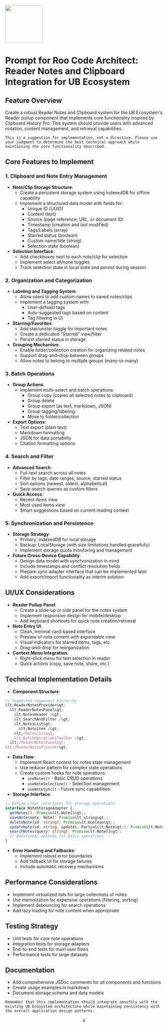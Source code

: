 <img src="https://r2cdn.perplexity.ai/pplx-full-logo-primary-dark%402x.png" class="logo" width="120"/>

# Prompt for Roo Code Architect: Reader Notes and Clipboard Integration for UB Ecosystem

## Feature Overview

Create a robust Reader Notes and Clipboard system for the UB Ecosystem's Reader pullup component that implements core functionality inspired by Clipboard History Pro. This system should provide users with advanced notation, content management, and retrieval capabilities.

```
This is a suggestion for implementation, not a directive. Please use your judgment to determine the best technical approach while maintaining the core functionality described.
```


## Core Features to Implement

### 1. Clipboard and Note Entry Management

- **Note/Clip Storage Structure**:
    - Create a persistent storage system using IndexedDB for offline capability
    - Implement a structured data model with fields for:
        - Unique ID (UUID)
        - Content (text)
        - Source (page reference, URL, or document ID)
        - Timestamp (creation and last modified)
        - Tags/Labels (array)
        - Starred status (boolean)
        - Custom name/title (string)
        - Selection state (boolean)
- **Selection Interface**:
    - Add checkboxes next to each note/clip for selection
    - Implement select all/none toggles
    - Track selection state in local state and persist during session


### 2. Organization and Categorization

- **Labeling and Tagging System**:
    - Allow users to add custom names to saved notes/clips
    - Implement a tagging system with:
        - User-defined tags
        - Auto-suggested tags based on content
        - Tag filtering in UI
- **Starring/Favorites**:
    - Add star/unstar toggle for important notes
    - Create a dedicated "Starred" view/filter
    - Persist starred status in storage
- **Grouping Mechanism**:
    - Enable folder/collection creation for organizing related notes
    - Support drag-and-drop between groups
    - Allow notes to belong to multiple groups (many-to-many)


### 3. Batch Operations

- **Group Actions**:
    - Implement multi-select and batch operations:
        - Group copy (copies all selected notes to clipboard)
        - Group delete
        - Group export (as text, markdown, JSON)
        - Group tagging/labeling
        - Move to folder/collection
- **Export Options**:
    - Text export (plain text)
    - Markdown formatting
    - JSON for data portability
    - Citation formatting options


### 4. Search and Filter

- **Advanced Search**:
    - Full-text search across all notes
    - Filter by tags, date ranges, source, starred status
    - Sort options (newest, oldest, alphabetical)
    - Save search queries as custom filters
- **Quick Access**:
    - Recent items view
    - Most used items view
    - Smart suggestions based on current reading context


### 5. Synchronization and Persistence

- **Storage Strategy**:
    - Primary: IndexedDB for local storage
    - Backup: LocalStorage (with size limitations handled gracefully)
    - Implement storage quota monitoring and management
- **Future Cross-Device Capability**:
    - Design data model with synchronization in mind
    - Include timestamps and conflict resolution fields
    - Prepare sync adapter interface that can be implemented later
    - Add export/import functionality as interim solution


## UI/UX Considerations

- **Reader Pullup Panel**:
    - Create a slide-up or side panel for the notes system
    - Implement responsive design for mobile/desktop
    - Add keyboard shortcuts for quick note creation/retrieval
- **Note Entry UI**:
    - Clean, minimal card-based interface
    - Preview of note content with expandable view
    - Visual indicators for starred items, tags, etc.
    - Drag-and-drop for reorganization
- **Context Menu Integration**:
    - Right-click menu for text selection in reader
    - Quick actions (copy, save note, share, etc.)


## Technical Implementation Details

- **Component Structure**:

```jsx
// Suggested component hierarchy
&lt;ReaderNotesProvider&gt;
  &lt;ReaderNotesPanel&gt;
    &lt;NotesHeader /&gt;
    &lt;SearchAndFilter /&gt;
    &lt;NotesList&gt;
      &lt;NoteItem /&gt;
    &lt;/NotesList&gt;
    &lt;BatchOperationsToolbar /&gt;
  &lt;/ReaderNotesPanel&gt;
&lt;/ReaderNotesProvider&gt;
```

- **Data Flow**:
    - Implement React context for notes state management
    - Use reducer pattern for complex state operations
    - Create custom hooks for note operations:
        - `useNotes()` - Basic CRUD operations
        - `useNoteSelection()` - Selection management
        - `useNoteSync()` - Future sync capabilities
- **Storage Interface**:

```typescript
// Define clear interfaces for storage operations
interface NoteStorageAdapter {
  getNotes(): Promise&lt;Note[]&gt;;
  saveNote(note: Note): Promise&lt;string&gt;;
  deleteNote(id: string): Promise&lt;boolean&gt;;
  updateNote(id: string, updates: Partial&lt;Note&gt;): Promise&lt;Note&gt;;
  searchNotes(query: string): Promise&lt;Note[]&gt;;
  // Additional methods for batch operations
}
```

- **Error Handling and Fallbacks**:
    - Implement robust error boundaries
    - Add fallback UI for storage failures
    - Include automatic recovery mechanisms


## Performance Considerations

- Implement virtualized lists for large collections of notes
- Use memoization for expensive operations (filtering, sorting)
- Implement debouncing for search operations
- Add lazy loading for note content when appropriate


## Testing Strategy

- Unit tests for core note operations
- Integration tests for storage adapters
- End-to-end tests for main user flows
- Performance tests for large datasets


## Documentation

- Add comprehensive JSDoc comments for all components and functions
- Create usage examples in markdown
- Document storage schema and data models

```
Remember that this implementation should integrate smoothly with the existing UB Ecosystem architecture while maintaining consistency with the overall application design patterns.
```

<div style="text-align: center">⁂</div>

[^1]: https://ppl-ai-file-upload.s3.amazonaws.com/web/direct-files/org_9ab1d7a2-5c5a-470c-beac-ca0f23bf1fde/72153f9d-b882-4198-944c-47becb0342ef/DR-UB-Ecosystem-Monorepo_-Potential-Pitfalls-and-Impr.md

[^2]: https://ppl-ai-file-upload.s3.amazonaws.com/web/direct-files/org_9ab1d7a2-5c5a-470c-beac-ca0f23bf1fde/e98aaad2-cbee-4898-a291-611263bcab3d/PPLX-on-db-creation.md

[^3]: https://docs.google.com/document/d/1iHDO2xlnIw9043Vg2YfcvjMt4qVFgsWI4IxgvsM1xuQ/edit?usp=drivesdk

[^4]: https://drive.google.com/file/d/1Q611V-hcT4QvWlCHppHV_cAnr_3uzarG/view?usp=drivesdk

[^5]: https://docs.google.com/document/d/1E5X_41VhtWH6VHeswP1_17nFLN9uBQwd/edit?usp=drivesdk\&ouid=104984388845115004014\&rtpof=true\&sd=true

[^6]: https://docs.google.com/document/d/1JUAO5VGhDfCFHnVQJQPo_9eRvATGK2Ai/edit?usp=drivesdk\&ouid=104984388845115004014\&rtpof=true\&sd=true

[^7]: https://drive.google.com/file/d/1VUs_ZnYiDHn34IlC2_sd-pDLaRPfsc-J/view?usp=drivesdk

[^8]: https://drive.google.com/file/d/1J22rRopHwQyr8-Me1bY-PmfErPVbG8xT/view?usp=drivesdk

[^9]: https://github.com/GreatScottyMac/RooFlow

[^10]: https://github.com/GreatScottyMac/roo-code-memory-bank/blob/main/developer-primer.md

[^11]: https://github.com/microsoft/vscode-webview-ui-toolkit/blob/main/src/checkbox/README.md

[^12]: https://apidog.com/blog/roocode-boomerang-ai-agent/

[^13]: https://stackoverflow.com/questions/67535557/how-to-enable-checkboxes-in-markdown-preview-for-vscode/70702753

[^14]: https://drive.google.com/file/d/1nGMle6t7588N9vWVsADPzkSqPK68exhk/view?usp=drivesdk

[^15]: https://drive.google.com/file/d/1b5tFj1gSWneJ5ApjHf_yzQ66ZlymeRZK/view?usp=drivesdk

[^16]: https://drive.google.com/file/d/1JSOFyBWkbDghzXbMI5CuP-_kckF0O3C9/view?usp=drivesdk

[^17]: https://drive.google.com/file/d/1ai9sQY2iUQv0epWxagYuk0qsQasFmPRg/view?usp=drivesdk

[^18]: https://drive.google.com/file/d/1SiQpHmorLC3asb0PLx-OW4-V3hnRaotm/view?usp=drivesdk

[^19]: https://drive.google.com/file/d/12MS-TBefKMAKcwIpH0rm-DJuRDd20qjq/view?usp=drivesdk

[^20]: https://drive.google.com/file/d/13ORWEy4DH_lHzvDUZMGrtox2Buy9nh1g/view?usp=drivesdk

[^21]: https://www.reddit.com/r/RooCode/comments/1jz86l0/first_opinions_of_roo_code_boomerang_tasks_with/

[^22]: https://www.youtube.com/watch?v=r5T3h0BOiWw

[^23]: https://ocdevel.com/mlg/mla-23

[^24]: https://www.youtube.com/watch?v=bMUMWG2IS0o

[^25]: https://github.com/GreatScottyMac/RooFlow/releases

[^26]: https://github.com/GreatScottyMac/roo-code-memory-bank/blob/main/README.md

[^27]: https://x.com/JulianGoldieSEO/status/1907876011032850485

[^28]: https://stackoverflow.com/questions/76649784/vs-code-circa-1-80-terminal-partially-covered-by-a-black-box-why

[^29]: https://code.visualstudio.com/docs/editor/settings-sync

[^30]: https://ocdevel.com/mlg/mla-22

[^31]: https://docs.aws.amazon.com/toolkit-for-vscode/latest/userguide/aws-tookit-vscode-ug.pdf

[^32]: https://www.reddit.com/r/CodingHelp/comments/1h5hze5/vs_code_cross_device/

[^33]: https://docs.gitlab.co.jp/ee/topics/gitlab_flow.html

[^34]: https://code.visualstudio.com/docs/intelligentapps/bulkrun

[^35]: https://www.youtube.com/watch?v=rg_g3BPv4uQ

